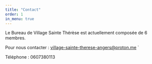 ```yaml
---
title: "Contact"
order: 1
in_menu: true
---
```

Le Bureau de Village Sainte Thérèse est actuellement composée de 6 membres.

Pour nous contacter : village-sainte-therese-angers@proton.me
`

Téléphone : 0607380113 